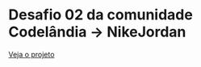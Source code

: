# Desafio 02 da comunidade Codelândia -> NikeJordan 
<a href="https://wilksonflor.github.io/NikeJordan/">Veja o projeto</a>


